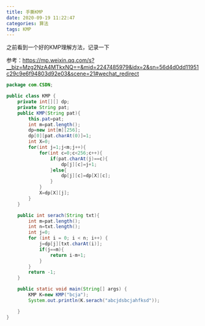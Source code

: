```yaml
---
title: 手撕KMP
date: 2020-09-19 11:22:47
categories: 算法
tags: KMP
---
```


之前看到一个好的KMP理解方法，记录一下

参考：https://mp.weixin.qq.com/s?__biz=Mzg2NzA4MTkxNQ==&mid=2247485979&idx=2&sn=56d4d0dd11951c29c9e6f94803d92e03&scene=21#wechat_redirect

```java
package com.CSDN;

public class KMP {
    private int[][] dp;
    private String pat;
    public KMP(String pat){
        this.pat=pat;
        int m=pat.length();
        dp=new int[m][256];
        dp[0][pat.charAt(0)]=1;
        int X=0;
        for(int j=1;j<m;j++){
            for(int c=0;c<256;c++){
                if(pat.charAt(j)==c){
                    dp[j][c]=j+1;
                }else{
                    dp[j][c]=dp[X][c];
                }
            }
            X=dp[X][j];
        }
    }

    public int serach(String txt){
        int m=pat.length();
        int n=txt.length();
        int j=0;
        for (int i = 0; i < n; i++) {
            j=dp[j][txt.charAt(i)];
            if(j==m){
                return i-m+1;
            }
        }
        return -1;
    }

    public static void main(String[] args) {
        KMP K=new KMP("bcja");
        System.out.println(K.serach("abcjdsbcjahfksd"));

    }
}
```